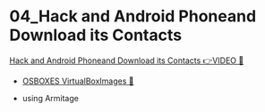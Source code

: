 # 04_Hack and Android Phoneand Download its Contacts

[Hack and Android Phoneand Download its Contacts 👉VIDEO &#128279;](https://codered.eccouncil.org/courseVideo/Kali-for-Penetration-Testers?lessonId=3afb2784-38e7-493c-b79f-b6e0ada63910&finalAssessment=false)

- [OSBOXES VirtualBoxImages &#128279;](https://www.osboxes.org/virtualbox-images/)

- using Armitage
